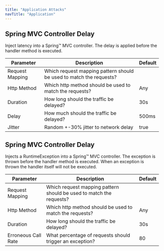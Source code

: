 ```yaml
---
title: "Application Attacks"
navTitle: "Application"
---
```


## Spring MVC Controller Delay

Inject latency into a Spring™ MVC controller.
The delay is applied before the handler method is executed.

| Parameter   |      Description      | Default |
|----------|-------------|-------------|
| Request Mapping | Which request mapping pattern should be used to match the requests? | |
| Http Method |Which http method should be used to match the requests?  | Any |
| Duration |  How long should the traffic be delayed? | 30s |
| Delay | How much should the traffic be delayed? | 500ms |
| Jitter | Random +-30% jitter to network delay | true |

## Spring MVC Controller Delay

Injects a RuntimeException into a Spring™ MVC controller.
The exception is thrown before the handler method is executed.
When an exception is thrown the handler itself will not be executed.

| Parameter   |      Description      | Default |
|----------|-------------|-------------|
| Request Mapping | Which request mapping pattern should be used to match the requests? | |
| Http Method |Which http method should be used to match the requests?  | Any |
| Duration | How long should the traffic be delayed? | 30s |
| Erroneous Call Rate | What percentage of requests should trigger an exception? | 80 |
